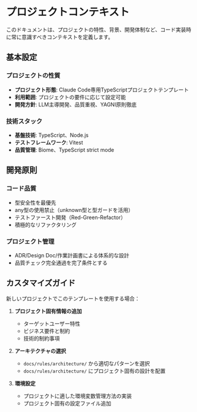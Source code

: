 # プロジェクトコンテキスト

このドキュメントは、プロジェクトの特性、背景、開発体制など、コード実装時に常に意識すべきコンテキストを定義します。

## 基本設定

### プロジェクトの性質
- **プロジェクト形態**: Claude Code専用TypeScriptプロジェクトテンプレート
- **利用範囲**: プロジェクトの要件に応じて設定可能
- **開発方針**: LLM主導開発、品質重視、YAGNI原則徹底

### 技術スタック
- **基盤技術**: TypeScript、Node.js
- **テストフレームワーク**: Vitest
- **品質管理**: Biome、TypeScript strict mode

## 開発原則

### コード品質
- 型安全性を最優先
- any型の使用禁止（unknown型と型ガードを活用）
- テストファースト開発（Red-Green-Refactor）
- 積極的なリファクタリング

### プロジェクト管理
- ADR/Design Doc/作業計画書による体系的な設計
- 品質チェック完全通過を完了条件とする

## カスタマイズガイド

新しいプロジェクトでこのテンプレートを使用する場合：

1. **プロジェクト固有情報の追加**
   - ターゲットユーザー特性
   - ビジネス要件と制約
   - 技術的制約事項

2. **アーキテクチャの選択**
   - `docs/rules/architecture/` から適切なパターンを選択
   - `docs/rules/architecture/` にプロジェクト固有の設計を配置

3. **環境設定**
   - プロジェクトに適した環境変数管理方法の実装
   - プロジェクト固有の設定ファイル追加